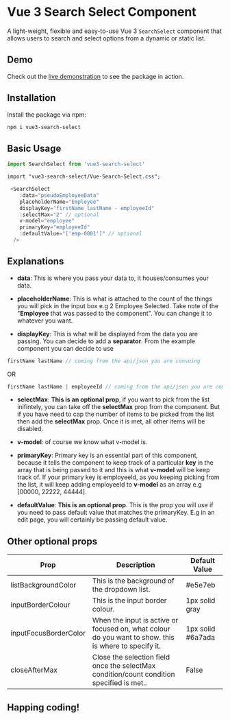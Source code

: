 # Vue 3 Search Select Component

A light-weight, flexible and easy-to-use Vue 3 `SearchSelect` component that allows users to search and select options from a dynamic or static list.

## Demo

Check out the [live demonstration](https://search-select.netlify.app/) to see the package in action.

## Installation

Install the package via npm:

```bash
npm i vue3-search-select
```

## Basic Usage

```js
import SearchSelect from 'vue3-search-select'
```

```css
import "vue3-search-select/Vue-Search-Select.css";
```

```js
 <SearchSelect
    :data="pseudoEmployeeData"
    placeholderName="Employee"
    displayKey="firstName lastName - employeeId"
    :selectMax="2" // optional
    v-model="employee"
    primaryKey="employeeId"
    :defaultValue="['emp-0001']" // optional
  />
```

## Explanations

- **data**: This is where you pass your data to, it houses/consumes your data.

- **placeholderName**: This is what is attached to the count of the things you will pick in the input box e.g 2 Employee Selected. Take note of the "**Employee** that was passed to the component". You can change it to whatever you want.

- **displayKey**: This is what will be displayed from the data you are passing. You can decide to add a **separator**. From the example component you can decide to use

```js
firstName lastName // coming from the api/json you are consuing
```

OR

```js
firstName lastName | employeeId // coming from the api/json you are consuing
```

- **selectMax**: **This is an optional prop**, if you want to pick from the list inifintely, you can take off the **selectMax** prop from the component. But if you have need to cap the number of items to be picked from the list then add the **selectMax** prop. Once it is met, all other items will be disabled.

- **v-model**: of course we know what v-model is.

- **primaryKey**: Primary key is an essential part of this component, because it tells the component to keep track of a particular **key** in the array that is being passed to it and this is what **v-model** will be keep track of. If your primary key is employeeId, as you keeping picking from the list, it will keep adding employeeId to **v-model** as an array e.g [00000, 22222, 44444].

- **defaultValue**: **This is an optional prop**. This is the prop you will use if you need to pass default value that matches the primaryKey. E.g in an edit page, you will certainly be passing default value.

## Other optional props

| Prop                  | Description                                                                                           | Default Value     |
| --------------------- | ----------------------------------------------------------------------------------------------------- | ----------------- |
| listBackgroundColor   | This is the background of the dropdown list.                                                          | #e5e7eb           |
| inputBorderColour     | This is the input border colour.                                                                      | 1px solid gray    |
| inputFocusBorderColor | When the input is active or focused on, what colour do you want to show. this is where to specify it. | 1px solid #6a7ada |
| closeAfterMax         | Close the selection field once the selectMax condition/count condition specified is met..             | False             |

## Happing coding!
